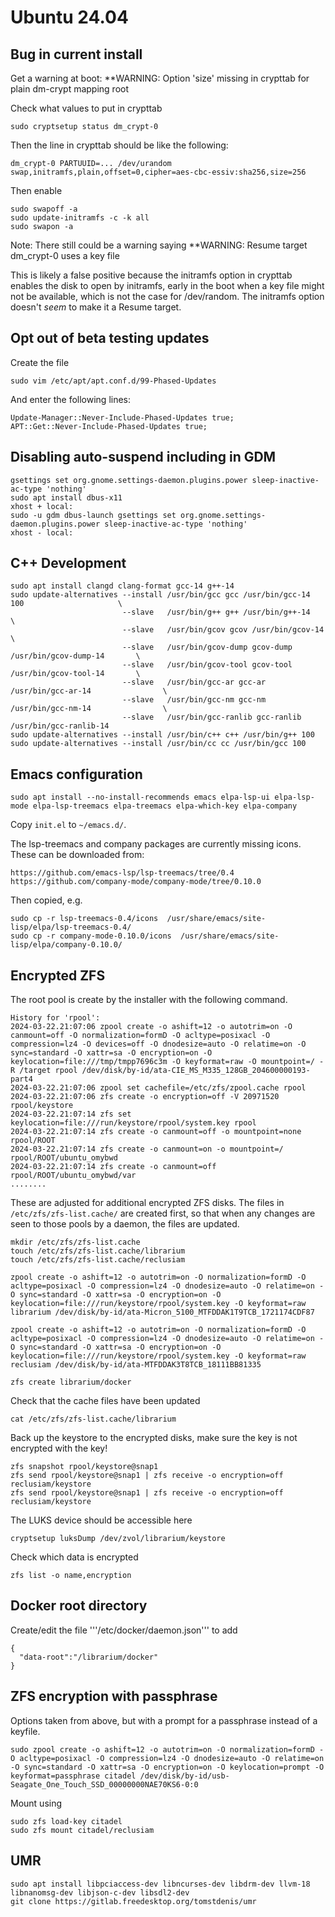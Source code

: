 
# Ubuntu 24.04

## Bug in current install
Get a warning at boot:
**WARNING: Option 'size' missing in crypttab for plain dm-crypt mapping root

Check what values to put in crypttab
```
sudo cryptsetup status dm_crypt-0
```

Then the line in crypttab should be like the following:
```
dm_crypt-0 PARTUUID=... /dev/urandom swap,initramfs,plain,offset=0,cipher=aes-cbc-essiv:sha256,size=256
```

Then enable
```
sudo swapoff -a
sudo update-initramfs -c -k all
sudo swapon -a
```

Note: There still could be a warning saying 
**WARNING: Resume target dm_crypt-0 uses a key file

This is likely a false positive because the initramfs option in crypttab
enables the disk to open by initramfs, early in the boot when a key file
might not be available, which is not the case for /dev/random.
The initramfs option doesn't *seem* to make it a Resume target.

## Opt out of beta testing updates

Create the file 
```
sudo vim /etc/apt/apt.conf.d/99-Phased-Updates
```

And enter the following lines:
```
Update-Manager::Never-Include-Phased-Updates true;
APT::Get::Never-Include-Phased-Updates true;
```

## Disabling auto-suspend including in GDM

```
gsettings set org.gnome.settings-daemon.plugins.power sleep-inactive-ac-type 'nothing'
sudo apt install dbus-x11
xhost + local:
sudo -u gdm dbus-launch gsettings set org.gnome.settings-daemon.plugins.power sleep-inactive-ac-type 'nothing'
xhost - local:
```

## C++ Development

```
sudo apt install clangd clang-format gcc-14 g++-14
sudo update-alternatives --install /usr/bin/gcc gcc /usr/bin/gcc-14 100                     \
                         --slave   /usr/bin/g++ g++ /usr/bin/g++-14                         \
                         --slave   /usr/bin/gcov gcov /usr/bin/gcov-14                      \
                         --slave   /usr/bin/gcov-dump gcov-dump /usr/bin/gcov-dump-14       \
                         --slave   /usr/bin/gcov-tool gcov-tool /usr/bin/gcov-tool-14       \
                         --slave   /usr/bin/gcc-ar gcc-ar /usr/bin/gcc-ar-14                \
                         --slave   /usr/bin/gcc-nm gcc-nm /usr/bin/gcc-nm-14                \
                         --slave   /usr/bin/gcc-ranlib gcc-ranlib /usr/bin/gcc-ranlib-14
sudo update-alternatives --install /usr/bin/c++ c++ /usr/bin/g++ 100
sudo update-alternatives --install /usr/bin/cc cc /usr/bin/gcc 100
```

## Emacs configuration

```
sudo apt install --no-install-recommends emacs elpa-lsp-ui elpa-lsp-mode elpa-lsp-treemacs elpa-treemacs elpa-which-key elpa-company
```

Copy `init.el` to `~/emacs.d/`.

The lsp-treemacs and company packages are currently missing icons. These can be downloaded from:
```
https://github.com/emacs-lsp/lsp-treemacs/tree/0.4
https://github.com/company-mode/company-mode/tree/0.10.0
```
Then copied, e.g.
```
sudo cp -r lsp-treemacs-0.4/icons  /usr/share/emacs/site-lisp/elpa/lsp-treemacs-0.4/
sudo cp -r company-mode-0.10.0/icons  /usr/share/emacs/site-lisp/elpa/company-0.10.0/
```


## Encrypted ZFS

The root pool is create by the installer with the following command.

```
History for 'rpool':
2024-03-22.21:07:06 zpool create -o ashift=12 -o autotrim=on -O canmount=off -O normalization=formD -O acltype=posixacl -O compression=lz4 -O devices=off -O dnodesize=auto -O relatime=on -O sync=standard -O xattr=sa -O encryption=on -O keylocation=file:///tmp/tmpp7696c3m -O keyformat=raw -O mountpoint=/ -R /target rpool /dev/disk/by-id/ata-CIE_MS_M335_128GB_204600000193-part4
2024-03-22.21:07:06 zpool set cachefile=/etc/zfs/zpool.cache rpool
2024-03-22.21:07:06 zfs create -o encryption=off -V 20971520 rpool/keystore
2024-03-22.21:07:14 zfs set keylocation=file:///run/keystore/rpool/system.key rpool
2024-03-22.21:07:14 zfs create -o canmount=off -o mountpoint=none rpool/ROOT
2024-03-22.21:07:14 zfs create -o canmount=on -o mountpoint=/ rpool/ROOT/ubuntu_omybwd
2024-03-22.21:07:14 zfs create -o canmount=off rpool/ROOT/ubuntu_omybwd/var
........
```

These are adjusted for additional encrypted ZFS disks. The files in ```/etc/zfs/zfs-list.cache/``` are created first, so that when any changes are seen to those pools by a daemon, the files are updated.

```
mkdir /etc/zfs/zfs-list.cache
touch /etc/zfs/zfs-list.cache/librarium
touch /etc/zfs/zfs-list.cache/reclusiam

zpool create -o ashift=12 -o autotrim=on -O normalization=formD -O acltype=posixacl -O compression=lz4 -O dnodesize=auto -O relatime=on -O sync=standard -O xattr=sa -O encryption=on -O keylocation=file:///run/keystore/rpool/system.key -O keyformat=raw librarium /dev/disk/by-id/ata-Micron_5100_MTFDDAK1T9TCB_1721174CDF87

zpool create -o ashift=12 -o autotrim=on -O normalization=formD -O acltype=posixacl -O compression=lz4 -O dnodesize=auto -O relatime=on -O sync=standard -O xattr=sa -O encryption=on -O keylocation=file:///run/keystore/rpool/system.key -O keyformat=raw reclusiam /dev/disk/by-id/ata-MTFDDAK3T8TCB_18111BB81335

zfs create librarium/docker
```

Check that the cache files have been updated
```
cat /etc/zfs/zfs-list.cache/librarium
```

Back up the keystore to the encrypted disks, make sure the key is not encrypted with the key!
```
zfs snapshot rpool/keystore@snap1
zfs send rpool/keystore@snap1 | zfs receive -o encryption=off reclusiam/keystore
zfs send rpool/keystore@snap1 | zfs receive -o encryption=off reclusiam/keystore
```

The LUKS device should be accessible here
```
cryptsetup luksDump /dev/zvol/librarium/keystore
```

Check which data is encrypted
```
zfs list -o name,encryption
```

## Docker root directory

Create/edit the file '''/etc/docker/daemon.json'''  to add

```
{
  "data-root":"/librarium/docker"
}
```


## ZFS encryption with passphrase

Options taken from above, but with a prompt for a passphrase instead of a keyfile.

```
sudo zpool create -o ashift=12 -o autotrim=on -O normalization=formD -O acltype=posixacl -O compression=lz4 -O dnodesize=auto -O relatime=on -O sync=standard -O xattr=sa -O encryption=on -O keylocation=prompt -O keyformat=passphrase citadel /dev/disk/by-id/usb-Seagate_One_Touch_SSD_00000000NAE70KS6-0:0
```

Mount using

```
sudo zfs load-key citadel
sudo zfs mount citadel/reclusiam
```


## UMR
```
sudo apt install libpciaccess-dev libncurses-dev libdrm-dev llvm-18 libnanomsg-dev libjson-c-dev libsdl2-dev
git clone https://gitlab.freedesktop.org/tomstdenis/umr
```

